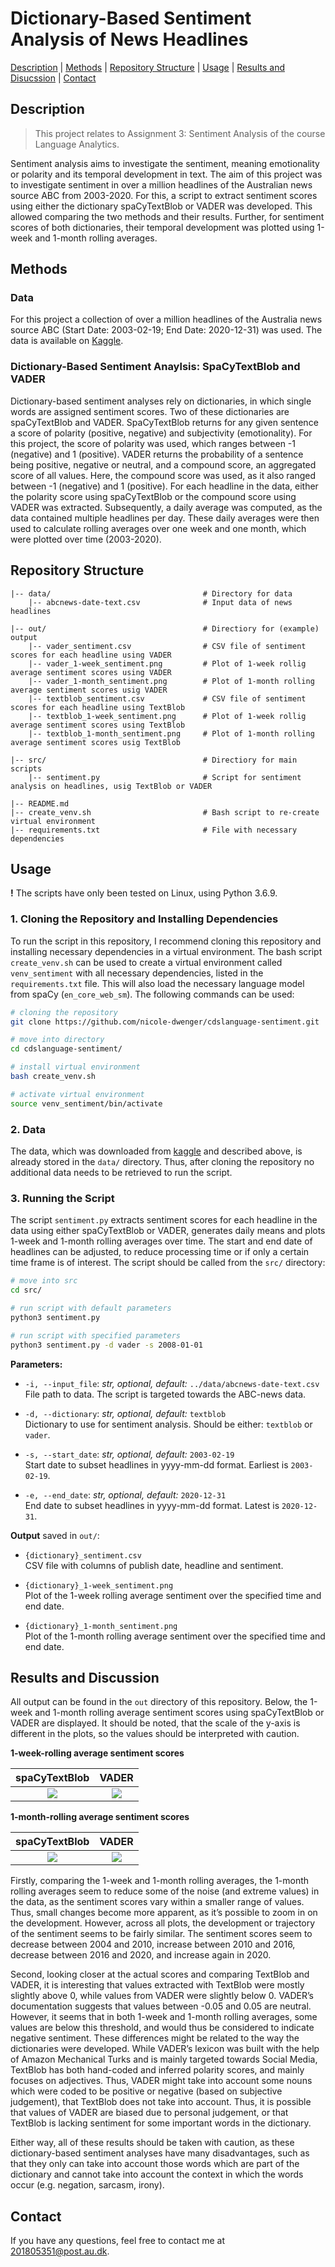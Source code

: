 # Dictionary-Based Sentiment Analysis of News Headlines

[Description](#description) | [Methods](#methods) | [Repository Structure](#repository-structure) | [Usage](#usage) | [Results and Disucssion](#results-and-discussion) | [Contact](#contact)

## Description
> This project relates to Assignment 3: Sentiment Analysis of the course Language Analytics.

Sentiment analysis aims to investigate the sentiment, meaning emotionality or polarity and its temporal development in text. The aim of this project was to investigate sentiment in over a million headlines of the Australian news source ABC from 2003-2020. For this, a script to extract sentiment scores using either the dictionary spaCyTextBlob or VADER was developed. This allowed comparing the two methods and their results. Further, for sentiment scores of both dictionaries, their temporal development was plotted using 1-week and 1-month rolling averages. 


## Methods

### Data
For this project a collection of over a million headlines of the Australia news source ABC (Start Date: 2003-02-19; End Date: 2020-12-31) was used. The data is available on [Kaggle](https://www.kaggle.com/therohk/million-headlines).

### Dictionary-Based Sentiment Anaylsis: SpaCyTextBlob and VADER
Dictionary-based sentiment analyses rely on dictionaries, in which single words are assigned sentiment scores. Two of these dictionaries are spaCyTextBlob and VADER. SpaCyTextBlob returns for any given sentence a score of polarity (positive, negative) and subjectivity (emotionality). For this project, the score of polarity was used, which ranges between -1 (negative) and 1 (positive). VADER returns the probability of a sentence being positive, negative or neutral, and a compound score, an aggregated score of all values. Here, the compound score was used, as it also ranged between -1 (negative) and 1 (positive). For each headline in the data, either the polarity score using spaCyTextBlob or the compound score using VADER was extracted. Subsequently, a daily average was computed, as the data contained multiple headlines per day. These daily averages were then used to calculate rolling averages over one week and one month, which were plotted over time (2003-2020).


## Repository Structure
```
|-- data/                                  # Directory for data
    |-- abcnews-date-text.csv              # Input data of news headlines
    
|-- out/                                   # Directiory for (example) output
    |-- vader_sentiment.csv                # CSV file of sentiment scores for each headline using VADER
    |-- vader_1-week_sentiment.png         # Plot of 1-week rollig average sentiment scores using VADER
    |-- vader_1-month_sentiment.png        # Plot of 1-month rolling average sentiment scores usig VADER
    |-- textblob_sentiment.csv             # CSV file of sentiment scores for each headline using TextBlob
    |-- textblob_1-week_sentiment.png      # Plot of 1-week rollig average sentiment scores using TextBlob
    |-- textblob_1-month_sentiment.png     # Plot of 1-month rolling average sentiment scores usig TextBlob

|-- src/                                   # Directiory for main scripts
    |-- sentiment.py                       # Script for sentiment analysis on headlines, usig TextBlob or VADER
    
|-- README.md
|-- create_venv.sh                         # Bash script to re-create virtual environment
|-- requirements.txt                       # File with necessary dependencies
```

## Usage
**!** The scripts have only been tested on Linux, using Python 3.6.9. 

### 1. Cloning the Repository and Installing Dependencies
To run the script in this repository, I recommend cloning this repository and installing necessary dependencies in a virtual environment. The bash script `create_venv.sh` can be used to create a virtual environment called `venv_sentiment` with all necessary dependencies, listed in the `requirements.txt` file. This will also load the necessary language model from spaCy (`en_core_web_sm`). The following commands can be used:

```bash
# cloning the repository
git clone https://github.com/nicole-dwenger/cdslanguage-sentiment.git

# move into directory
cd cdslanguage-sentiment/

# install virtual environment
bash create_venv.sh

# activate virtual environment 
source venv_sentiment/bin/activate
```

### 2. Data
The data, which was downloaded from [kaggle](https://www.kaggle.com/therohk/million-headlines) and described above, is already stored in the `data/` directory. Thus, after cloning the repository no additional data needs to be retrieved to run the script. 

### 3. Running the Script 
The script `sentiment.py` extracts sentiment scores for each headline in the data using either spaCyTextBlob or VADER, generates daily means and plots 1-week and 1-month rolling averages over time. The start and end date of headlines can be adjusted, to reduce processing time or if only a certain time frame is of interest. The script should be called from the `src/` directory: 


```bash
# move into src 
cd src/

# run script with default parameters
python3 sentiment.py

# run script with specified parameters
python3 sentiment.py -d vader -s 2008-01-01

```

__Parameters:__

- `-i, --input_file`: *str, optional, default:* `../data/abcnews-date-text.csv`\
    File path to data. The script is targeted towards the ABC-news data.
    
- `-d, --dictionary`: *str, optional, default:* `textblob`\
   Dictionary to use for sentiment analysis. Should be either: `textblob` or `vader`. 

- `-s, --start_date`: *str, optional, default:* `2003-02-19`\
  Start date to subset headlines in yyyy-mm-dd format. Earliest is `2003-02-19`.
  
- `-e, --end_date`: *str, optional, default:* `2020-12-31`\
  End date to subset headlines in yyyy-mm-dd format. Latest is `2020-12-31`.


__Output__ saved in `out/`: 

- `{dictionary}_sentiment.csv`\
  CSV file with columns of publish date, headline and sentiment.
  
- `{dictionary}_1-week_sentiment.png`\
  Plot of the 1-week rolling average sentiment over the specified time and end date. 
  
- `{dictionary}_1-month_sentiment.png`\
  Plot of the 1-month rolling average sentiment over the specified time and end date.
  

## Results and Discussion
All output can be found in the `out` directory of this repository. Below, the 1-week and 1-month rolling average sentiment scores using spaCyTextBlob or VADER are displayed. It should be noted, that the scale of the y-axis is different in the plots, so the values should be interpreted with caution. 

__1-week-rolling average sentiment scores__

spaCyTextBlob             |  VADER
:-------------------------:|:-------------------------:
![](https://github.com/nicole-dwenger/cdslanguage-sentiment/blob/master/out/textblob_1-week_sentiment.png)  |  ![](https://github.com/nicole-dwenger/cdslanguage-sentiment/blob/master/out/vader_1-week_sentiment.png)


__1-month-rolling average sentiment scores__

spaCyTextBlob             |  VADER
:-------------------------:|:-------------------------:
![](https://github.com/nicole-dwenger/cdslanguage-sentiment/blob/master/out/textblob_1-month_sentiment.png)  |  ![](https://github.com/nicole-dwenger/cdslanguage-sentiment/blob/master/out/vader_1-month_sentiment.png)


Firstly, comparing the 1-week and 1-month rolling averages, the 1-month rolling averages seem to reduce some of the noise (and extreme values) in the data, as the sentiment scores vary within a smaller range of values. Thus, small changes become more apparent, as it’s possible to zoom in on the development. However, across all plots, the development or trajectory of the sentiment seems to be fairly similar. The sentiment scores seem to decrease between 2004 and 2010, increase between 2010 and 2016, decrease between 2016 and 2020, and increase again in 2020. 

Second, looking closer at the actual scores and comparing TextBlob and VADER, it is interesting that values extracted with TextBlob were mostly slightly above 0, while values from VADER were slightly below 0. VADER’s documentation suggests that values between -0.05 and 0.05 are neutral. However, it seems that in both 1-week and 1-month rolling averages, some values are below this threshold, and would thus be considered to indicate negative sentiment. These differences might be related to the way the dictionaries were developed. While VADER’s lexicon was built with the help of Amazon Mechanical Turks and is mainly targeted towards Social Media, TextBlob has both hand-coded and inferred polarity scores, and mainly focuses on adjectives. Thus, VADER might take into account some nouns which were coded to be positive or negative (based on subjective judgement), that TextBlob does not take into account. Thus, it is possible that values of VADER are biased due to personal judgement, or that TextBlob is lacking sentiment for some important words in the dictionary. 

Either way, all of these results should be taken with caution, as these dictionary-based sentiment analyses have many disadvantages, such as that they only can take into account those words which are part of the dictionary and cannot take into account the context in which the words occur (e.g. negation, sarcasm, irony).


## Contact 
If you have any questions, feel free to contact me at 201805351@post.au.dk.
